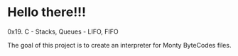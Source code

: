 # Hello there!!!

0x19. C - Stacks, Queues - LIFO, FIFO

The goal of this project is to create an interpreter for Monty ByteCodes files.
